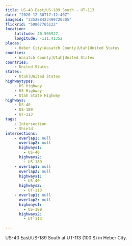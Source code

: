 ```yaml
---
title: US-40 East/US-189 South - UT-113
date: "2020-12-30T17:12:40Z"
imageid: "335288423499720305"
flickrid: "50867765122"
location:
    latitude: 40.506927
    longitude: -111.41352
places:
    - Heber City|Wasatch County|Utah|United States
counties:
    - Wasatch County|Utah|United States
countries:
    - United States
states:
    - Utah|United States
highwaytypes:
    - US Highway
    - US Highway
    - Utah State Highway
highways:
    - US-40
    - US-189
    - UT-113
tags:
    - Intersection
    - Shield
intersections:
    - overlap1: null
      overlap2: null
      highways1:
        - US-40
      highways2:
        - US-189
    - overlap1: null
      overlap2: null
      highways1:
        - US-40
      highways2:
        - UT-113
    - overlap1: null
      overlap2: null
      highways1:
        - US-189
      highways2:
        - UT-113

---
```

US-40 East/US-189 South at UT-113 (100 S) in Heber City.